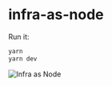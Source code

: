 # infra-as-node

Run it:

```sh
yarn
yarn dev
```

![Infra as Node](https://user-images.githubusercontent.com/1913316/74682364-c1c7ff80-51bd-11ea-8d67-7c7e53f51e45.png)
